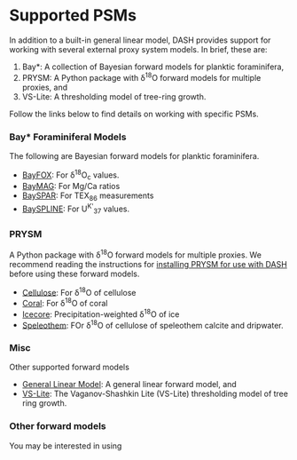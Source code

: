 # Supported PSMs

In addition to a built-in general linear model, DASH provides support for working with several external proxy system models. In brief, these are:
1. Bay*: A collection of Bayesian forward models for planktic foraminifera,
2. PRYSM: A Python package with δ<sup>18</sup>O forward models for multiple proxies, and
3. VS-Lite: A thresholding model of tree-ring growth.

Follow the links below to find details on working with specific PSMs.

### Bay* Foraminiferal Models
The following are Bayesian forward models for planktic foraminifera.
* [BayFOX](bayfox): For δ<sup>18</sup>O<sub>c</sub> values.
* [BayMAG](baymag): For Mg/Ca ratios
* [BaySPAR](bayspar): For TEX<sub>86</sub> measurements
* [BaySPLINE](bayspline): For U<sup>K'</sup><sub>37</sub> values.

### PRYSM
A Python package with δ<sup>18</sup>O forward models for multiple proxies. We recommend reading the instructions for [installing PRYSM for use with DASH](prysm-setup) before using these forward models.
* [Cellulose](prysmCellulose): For δ<sup>18</sup>O of cellulose
* [Coral](prysmCoral): For δ<sup>18</sup>O of coral
* [Icecore](prysmIcecore): Precipitation-weighted δ<sup>18</sup>O of ice
* [Speleothem](prysmSpeleothem): FOr δ<sup>18</sup>O of cellulose of speleothem calcite and dripwater.

### Misc
Other supported forward models
* [General Linear Model](linear): A general linear forward model, and
* [VS-Lite](vslite): The Vaganov-Shashkin Lite (VS-Lite) thresholding model of tree ring growth.

### Other forward models

You may be interested in using
